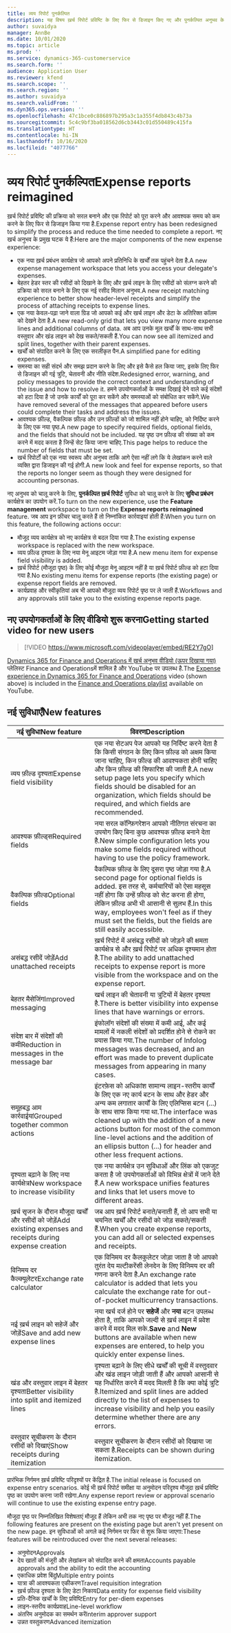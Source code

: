 ```yaml
---
title: व्यय रिपोर्ट पुनर्कल्पित
description: यह विषय ख़र्च रिपोर्ट प्रविष्टि के लिए फिर से डिजाइन किए गए और पुनर्कल्पित अनुभव के बारे में जानकारी प्रदान करता है.
author: suvaidya
manager: AnnBe
ms.date: 10/01/2020
ms.topic: article
ms.prod: ''
ms.service: dynamics-365-customerservice
ms.search.form: ''
audience: Application User
ms.reviewer: kfend
ms.search.scope: ''
ms.search.region: ''
ms.author: suvaidya
ms.search.validFrom: ''
ms.dyn365.ops.version: ''
ms.openlocfilehash: 47c1bce0c886897b295a3c1a355f4db843c4b73a
ms.sourcegitcommit: 5c4c9bf3ba018562d6cb3443c01d550489c415fa
ms.translationtype: HT
ms.contentlocale: hi-IN
ms.lasthandoff: 10/16/2020
ms.locfileid: "4077766"
---
```

# <a name="expense-reports-reimagined"></a><span data-ttu-id="54958-103">व्यय रिपोर्ट पुनर्कल्पित</span><span class="sxs-lookup"><span data-stu-id="54958-103">Expense reports reimagined</span></span>

<span data-ttu-id="54958-104">ख़र्च रिपोर्ट प्रविष्टि की प्रक्रिया को सरल बनाने और एक रिपोर्ट को पूरा करने और आवश्यक समय को कम करने के लिए फिर से डिजाइन किया गया है.</span><span class="sxs-lookup"><span data-stu-id="54958-104">Expense report entry has been redesigned to simplify the process and reduce the time needed to complete a report.</span></span> <span data-ttu-id="54958-105">नए खर्च अनुभव के प्रमुख घटक ये हैं:</span><span class="sxs-lookup"><span data-stu-id="54958-105">Here are the major components of the new expense experience:</span></span>

- <span data-ttu-id="54958-106">एक नया ख़र्च प्रबंधन कार्यक्षेत्र जो आपको अपने प्रतिनिधि के खर्चों तक पहुंचने देता है.</span><span class="sxs-lookup"><span data-stu-id="54958-106">A new expense management workspace that lets you access your delegate's expenses.</span></span>
- <span data-ttu-id="54958-107">बेहतर हेडर स्तर की रसीदों को दिखाने के लिए और ख़र्च लाइन के लिए रसीदों को संलग्न करने की प्रक्रिया को सरल बनाने के लिए एक नई रसीद मिलान अनुभव.</span><span class="sxs-lookup"><span data-stu-id="54958-107">A new receipt matching experience to better show header-level receipts and simplify the process of attaching receipts to expense lines.</span></span>
- <span data-ttu-id="54958-108">एक नया केवल-पढ़ा जाने वाला ग्रिड जो आपको कई और खर्च लाइन और डेटा के अतिरिक्त कॉलम को देखने देता है.</span><span class="sxs-lookup"><span data-stu-id="54958-108">A new read-only grid that lets you view many more expense lines and additional columns of data.</span></span> <span data-ttu-id="54958-109">अब आप उनके मूल खर्चों के साथ-साथ सभी वस्तुवार और खंड लाइन को देख सकते/सकती हैं.</span><span class="sxs-lookup"><span data-stu-id="54958-109">You can now see all itemized and split lines, together with their parent expenses.</span></span>
- <span data-ttu-id="54958-110">खर्चों को संपादित करने के लिए एक सरलीकृत पैन.</span><span class="sxs-lookup"><span data-stu-id="54958-110">A simplified pane for editing expenses.</span></span>
- <span data-ttu-id="54958-111">समस्या का सही संदर्भ और समझ प्रदान करने के लिए और इसे कैसे हल किया जाए, इसके लिए फिर से डिजाइन की गई त्रुटि, चेतावनी और नीति संदेश.</span><span class="sxs-lookup"><span data-stu-id="54958-111">Redesigned error, warning, and policy messages to provide the correct context and understanding of the issue and how to resolve it.</span></span> <span data-ttu-id="54958-112">हमने उपयोगकर्ताओं के समक्ष दिखाई देने वाले कई संदेशों को हटा दिया है जो उनके कार्यों को पूरा कर सकेंगे और समस्याओं को संबोधित कर सकेंगे.</span><span class="sxs-lookup"><span data-stu-id="54958-112">We have removed several of the messages that appeared before users could complete their tasks and address the issues.</span></span>
- <span data-ttu-id="54958-113">आवश्यक फ़ील्ड, वैकल्पिक फ़ील्ड और उन फ़ील्डों को जो शामिल नहीं होने चाहिए, को निर्दिष्ट करने के लिए एक नया पृष्ठ.</span><span class="sxs-lookup"><span data-stu-id="54958-113">A new page to specify required fields, optional fields, and the fields that should not be included.</span></span> <span data-ttu-id="54958-114">यह पृष्ठ उन फ़ील्ड की संख्या को कम करने में मदद करता है जिन्हें सेट किया जाना चाहिए.</span><span class="sxs-lookup"><span data-stu-id="54958-114">This page helps to reduce the number of fields that must be set.</span></span>
- <span data-ttu-id="54958-115">खर्च रिपोर्टों को एक नया स्वरूप और अनुभव ताकि आगे ऐसा नहीं लगे कि ये लेखांकन करने वाले व्यक्ति द्वारा डिजाइन की गई होगी.</span><span class="sxs-lookup"><span data-stu-id="54958-115">A new look and feel for expense reports, so that the reports no longer seem as though they were designed for accounting personas.</span></span>

<span data-ttu-id="54958-116">नए अनुभव को चालू करने के लिए, **पुनर्कल्पित ख़र्च रिपोर्ट** सुविधा को चालू करने के लिए **सुविधा प्रबंधन** कार्यक्षेत्र का उपयोग करें.</span><span class="sxs-lookup"><span data-stu-id="54958-116">To turn on the new experience, use the **Feature management** workspace to turn on the **Expense reports reimagined** feature.</span></span> <span data-ttu-id="54958-117">जब आप इन फ़ीचर चालू करते हैं तो निम्नांकित कार्रवाइयां होती हैं:</span><span class="sxs-lookup"><span data-stu-id="54958-117">When you turn on this feature, the following actions occur:</span></span>

- <span data-ttu-id="54958-118">मौजूद व्यय कार्यक्षेत्र को नए कार्यक्षेत्र से बदल दिया गया है.</span><span class="sxs-lookup"><span data-stu-id="54958-118">The existing expense workspace is replaced with the new workspace.</span></span>
- <span data-ttu-id="54958-119">व्यय फ़ील्ड दृश्यता के लिए नया मेनू आइटम जोड़ा गया है.</span><span class="sxs-lookup"><span data-stu-id="54958-119">A new menu item for expense field visibility is added.</span></span>
- <span data-ttu-id="54958-120">ख़र्च रिपोर्ट (मौजूदा पृष्ठ) के लिए कोई मौजूदा मेनू आइटम नहीं है या ख़र्च रिपोर्ट फ़ील्ड को हटा दिया गया है.</span><span class="sxs-lookup"><span data-stu-id="54958-120">No existing menu items for expense reports (the existing page) or expense report fields are removed.</span></span>
- <span data-ttu-id="54958-121">कार्यप्रवाह और स्वीकृतियां अब भी आपको मौजूदा व्यय रिपोर्ट पृष्ठ पर ले जाती हैं.</span><span class="sxs-lookup"><span data-stu-id="54958-121">Workflows and any approvals still take you to the existing expense reports page.</span></span>

## <a name="getting-started-video-for-new-users"></a><span data-ttu-id="54958-122">नए उपयोगकर्ताओं के लिए वीडियो शुरू करना</span><span class="sxs-lookup"><span data-stu-id="54958-122">Getting started video for new users</span></span>

> [!VIDEO https://www.microsoft.com/videoplayer/embed/RE2Y7gO]

<span data-ttu-id="54958-123">[Dynamics 365 for Finance and Operations में ख़र्च अनुभव](https://youtu.be/Ocy-MsTvEE0)[ वीडियो (ऊपर दिखाया गया)](https://www.youtube.com/playlist?list=PLcakwueIHoT_SYfIaPGoOhloFoCXiUSyW) प्लेलिस्ट Finance and Operationsमें शामिल है और YouTube पर उपलब्ध है.</span><span class="sxs-lookup"><span data-stu-id="54958-123">The [Expense experience in Dynamics 365 for Finance and Operations](https://youtu.be/Ocy-MsTvEE0) video (shown above) is included in the [Finance and Operations playlist](https://www.youtube.com/playlist?list=PLcakwueIHoT_SYfIaPGoOhloFoCXiUSyW) available on YouTube.</span></span>

## <a name="new-features"></a><span data-ttu-id="54958-124">नई सुविधाएँ</span><span class="sxs-lookup"><span data-stu-id="54958-124">New features</span></span>

| <span data-ttu-id="54958-125">नई सुविधा</span><span class="sxs-lookup"><span data-stu-id="54958-125">New feature</span></span> | <span data-ttu-id="54958-126">विवरण</span><span class="sxs-lookup"><span data-stu-id="54958-126">Description</span></span> |
|---|----|
| <span data-ttu-id="54958-127">व्यय फ़ील्ड दृश्यता</span><span class="sxs-lookup"><span data-stu-id="54958-127">Expense field visibility</span></span> | <span data-ttu-id="54958-128">एक नया सेटअप पेज आपको यह निर्दिष्ट करने देता है कि किसी संगठन के लिए किन फ़ील्ड को अक्षम किया जाना चाहिए, किन फ़ील्ड की आवश्यकता होनी चाहिए और किन फ़ील्ड की सिफारिश की जाती है.</span><span class="sxs-lookup"><span data-stu-id="54958-128">A new setup page lets you specify which fields should be disabled for an organization, which fields should be required, and which fields are recommended.</span></span> |
| <span data-ttu-id="54958-129">आवश्यक फ़ील्ड्स</span><span class="sxs-lookup"><span data-stu-id="54958-129">Required fields</span></span> | <span data-ttu-id="54958-130">नया सरल कॉन्फ़िगरेशन आपको नीतिगत संरचना का उपयोग किए बिना कुछ आवश्यक फ़ील्ड बनाने देता है.</span><span class="sxs-lookup"><span data-stu-id="54958-130">New simple configuration lets you make some fields required without having to use the policy framework.</span></span> |
| <span data-ttu-id="54958-131">वैकल्पिक फ़ील्ड</span><span class="sxs-lookup"><span data-stu-id="54958-131">Optional fields</span></span> | <span data-ttu-id="54958-132">वैकल्पिक फ़ील्ड के लिए दूसरा पृष्ठ जोड़ा गया है.</span><span class="sxs-lookup"><span data-stu-id="54958-132">A second page for optional fields is added.</span></span> <span data-ttu-id="54958-133">इस तरह से, कर्मचारियों को ऐसा महसूस नहीं होगा कि उन्हें फ़ील्ड को सेट करना ही होगा, लेकिन फ़ील्ड अभी भी आसानी से सुलभ हैं.</span><span class="sxs-lookup"><span data-stu-id="54958-133">In this way, employees won't feel as if they must set the fields, but the fields are still easily accessible.</span></span> |
| <span data-ttu-id="54958-134">असंबद्ध रसीदें जोड़ें</span><span class="sxs-lookup"><span data-stu-id="54958-134">Add unattached receipts</span></span> | <span data-ttu-id="54958-135">ख़र्च रिपोर्ट में असंबद्ध रसीदों को जोड़ने की क्षमता कार्यक्षेत्र से और ख़र्च रिपोर्ट पर अधिक दृश्यमान होता है.</span><span class="sxs-lookup"><span data-stu-id="54958-135">The ability to add unattached receipts to expense report is more visible from the workspace and on the expense report.</span></span> |
| <span data-ttu-id="54958-136">बेहतर मैसेजिंग</span><span class="sxs-lookup"><span data-stu-id="54958-136">Improved messaging</span></span> | <span data-ttu-id="54958-137">खर्च लाइन की चेतावनी या त्रुटियों में बेहतर दृश्यता है.</span><span class="sxs-lookup"><span data-stu-id="54958-137">There is better visibility into expense lines that have warnings or errors.</span></span> |
| <span data-ttu-id="54958-138">संदेश बार में संदेशों की कमी</span><span class="sxs-lookup"><span data-stu-id="54958-138">Reduction in messages in the message bar</span></span>| <span data-ttu-id="54958-139">इंफोलॉग संदेशों की संख्या में कमी आई, और कई मामलों में नकली संदेशों को प्रदर्शित होने से रोकने का प्रयास किया गया.</span><span class="sxs-lookup"><span data-stu-id="54958-139">The number of Infolog messages was decreased, and an effort was made to prevent duplicate messages from appearing in many cases.</span></span> |
| <span data-ttu-id="54958-140">समूहबद्ध आम कार्रवाईयां</span><span class="sxs-lookup"><span data-stu-id="54958-140">Grouped together common actions</span></span> | <span data-ttu-id="54958-141">इंटरफ़ेस को अधिकांश सामान्य लाइन-स्तरीय कार्यों के लिए एक नए कार्य बटन के साथ और हेडर और अन्य कम लगातार कार्यों के लिए एलिप्सिस बटन (...) के साथ साफ किया गया था.</span><span class="sxs-lookup"><span data-stu-id="54958-141">The interface was cleaned up with the addition of a new actions button for most of the common line-level actions and the addition of an ellipsis button (...) for header and other less frequent actions.</span></span> |
| <span data-ttu-id="54958-142">दृश्यता बढ़ाने के लिए नया कार्यक्षेत्र</span><span class="sxs-lookup"><span data-stu-id="54958-142">New workspace to increase visibility</span></span> | <span data-ttu-id="54958-143">एक नया कार्यक्षेत्र उन सुविधाओं और लिंक को एकजुट करता है जो उपयोगकर्ताओं को विभिन्न क्षेत्रों में जाने देते हैं.</span><span class="sxs-lookup"><span data-stu-id="54958-143">A new workspace unifies features and links that let users move to different areas.</span></span> |
| <span data-ttu-id="54958-144">ख़र्च सृजन के दौरान मौजूदा खर्चों और रसीदों को जोड़ें</span><span class="sxs-lookup"><span data-stu-id="54958-144">Add existing expenses and receipts during expense creation</span></span> | <span data-ttu-id="54958-145">जब आप ख़र्च रिपोर्ट बनाते/बनाती हैं, तो आप सभी या चयनित खर्चों और रसीदों को जोड़ सकते/सकती हैं.</span><span class="sxs-lookup"><span data-stu-id="54958-145">When you create expense reports, you can add all or selected expenses and receipts.</span></span> |
| <span data-ttu-id="54958-146">विनिमय दर कैल्क्यूलेटर</span><span class="sxs-lookup"><span data-stu-id="54958-146">Exchange rate calculator</span></span> | <span data-ttu-id="54958-147">एक विनिमय दर कैलकुलेटर जोड़ा जाता है जो आपको तुरंत देय मल्टीकरेंसी लेनदेन के लिए विनिमय दर की गणना करने देता है.</span><span class="sxs-lookup"><span data-stu-id="54958-147">An exchange rate calculator is added that lets you calculate the exchange rate for out-of-pocket multicurrency transactions.</span></span> |
| <span data-ttu-id="54958-148">नई ख़र्च लाइन को सहेजें और जोड़ें</span><span class="sxs-lookup"><span data-stu-id="54958-148">Save and add new expense lines</span></span> | <span data-ttu-id="54958-149">नया खर्च दर्ज होने पर **सहेजें** और **नया** बटन उपलब्ध होता है, ताकि आपको जल्दी से ख़र्च लाइन में प्रवेश करने में मदद मिल सके.</span><span class="sxs-lookup"><span data-stu-id="54958-149">**Save** and **New** buttons are available when new expenses are entered, to help you quickly enter expense lines.</span></span> |
| <span data-ttu-id="54958-150">खंड और वस्तुवार लाइन में बेहतर दृश्यता</span><span class="sxs-lookup"><span data-stu-id="54958-150">Better visibility into split and itemized lines</span></span> | <span data-ttu-id="54958-151">दृश्यता बढ़ाने के लिए सीधे खर्चों की सूची में वस्तुदवार और खंड लाइन जोड़ी जाती हैं और आपको आसानी से यह निर्धारित करने में मदद मिलती है कि क्या कोई त्रुटि है.</span><span class="sxs-lookup"><span data-stu-id="54958-151">Itemized and split lines are added directly to the list of expenses to increase visibility and help you easily determine whether there are any errors.</span></span> |
| <span data-ttu-id="54958-152">वस्तुवार सूचीकरण के दौरान रसीदों को दिखाएं</span><span class="sxs-lookup"><span data-stu-id="54958-152">Show receipts during itemization</span></span> | <span data-ttu-id="54958-153">वस्तुवार सूचीकरण के दौरान रसीदों को दिखाया जा सकता है.</span><span class="sxs-lookup"><span data-stu-id="54958-153">Receipts can be shown during itemization.</span></span> |

<span data-ttu-id="54958-154">प्रारंभिक निर्गमन ख़र्च प्रविष्टि परिदृश्यों पर केंद्रित है.</span><span class="sxs-lookup"><span data-stu-id="54958-154">The initial release is focused on expense entry scenarios.</span></span> <span data-ttu-id="54958-155">कोई भी ख़र्च रिपोर्ट समीक्षा या अनुमोदन परिदृश्य मौजूदा ख़र्च प्रविष्टि पृष्ठ का उपयोग करना जारी रखेगा.</span><span class="sxs-lookup"><span data-stu-id="54958-155">Any expense report review or approval scenario will continue to use the existing expense entry page.</span></span>

<span data-ttu-id="54958-156">मौजूदा पृष्ठ पर निम्नलिखित विशेषताएं मौजूद हैं लेकिन अभी तक नए पृष्ठ पर मौजूद नहीं हैं.</span><span class="sxs-lookup"><span data-stu-id="54958-156">The following features are present on the existing page but aren't yet present on the new page.</span></span> <span data-ttu-id="54958-157">इन सुविधाओं को अगले कई निर्गमन पर फिर से शुरू किया जाएगा:</span><span class="sxs-lookup"><span data-stu-id="54958-157">These features will be reintroduced over the next several releases:</span></span>

- <span data-ttu-id="54958-158">अनुमोदन</span><span class="sxs-lookup"><span data-stu-id="54958-158">Approvals</span></span>
- <span data-ttu-id="54958-159">देय खातों की मंजूरी और लेखांकन को संपादित करने की क्षमता</span><span class="sxs-lookup"><span data-stu-id="54958-159">Accounts payable approvals and the ability to edit the accounting</span></span>
- <span data-ttu-id="54958-160">एकाधिक प्रवेश बिंदु</span><span class="sxs-lookup"><span data-stu-id="54958-160">Multiple entry points</span></span>
- <span data-ttu-id="54958-161">यात्रा की आवश्यकता एकीकरण</span><span class="sxs-lookup"><span data-stu-id="54958-161">Travel requisition integration</span></span>
- <span data-ttu-id="54958-162">ख़र्च फ़ील्ड दृश्यता के लिए डेटा निकाय</span><span class="sxs-lookup"><span data-stu-id="54958-162">Data entity for expense field visibility</span></span>
- <span data-ttu-id="54958-163">प्रति-दैनिक खर्चों के लिए प्रविष्टि</span><span class="sxs-lookup"><span data-stu-id="54958-163">Entry for per-diem expenses</span></span>
- <span data-ttu-id="54958-164">लाइन-स्तरीय कार्यप्रवाह</span><span class="sxs-lookup"><span data-stu-id="54958-164">Line-level workflow</span></span>
- <span data-ttu-id="54958-165">अंतरिम अनुमोदक का समर्थन करें</span><span class="sxs-lookup"><span data-stu-id="54958-165">Interim approver support</span></span>
- <span data-ttu-id="54958-166">उन्नत वस्तुकरण</span><span class="sxs-lookup"><span data-stu-id="54958-166">Advanced itemization</span></span>
